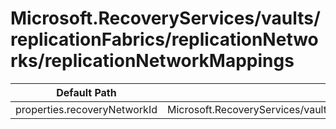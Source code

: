 # Microsoft.RecoveryServices/vaults/replicationFabrics/replicationNetworks/replicationNetworkMappings

| Default Path | Alias |
|---|---|
| properties.recoveryNetworkId | Microsoft.RecoveryServices/vaults/replicationFabrics/replicationNetworks/replicationNetworkMappings/recoveryNetworkId |

